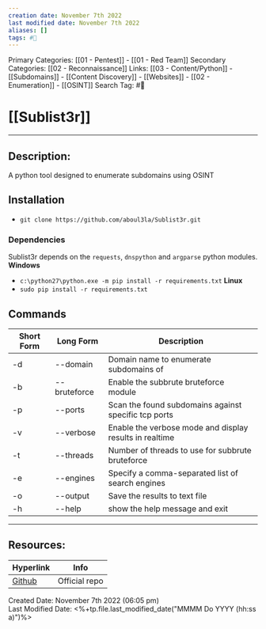 ```yaml
---
creation date: November 7th 2022
last modified date: November 7th 2022
aliases: []
tags: #🧰
---
```


Primary Categories: [[01 - Pentest]] - [[01 - Red Team]]
Secondary Categories:  [[02 - Reconnaissance]]
Links: [[03 - Content/Python]] - [[Subdomains]] - [[Content Discovery]] - [[Websites]] - [[02 - Enumeration]] - [[OSINT]]
Search Tag: #🧰  

# [[Sublist3r]]  
___

## Description:
A python tool designed to enumerate subdomains using OSINT

## Installation
- `git clone https://github.com/aboul3la/Sublist3r.git`
### Dependencies
Sublist3r depends on the `requests`, `dnspython` and `argparse` python modules.
**Windows**
- `c:\python27\python.exe -m pip install -r requirements.txt`
**Linux**
- `sudo pip install -r requirements.txt`


## Commands
Short Form    | Long Form     | Description
------------- | ------------- |-------------
-d            | --domain      | Domain name to enumerate subdomains of
-b            | --bruteforce  | Enable the subbrute bruteforce module
-p            | --ports       | Scan the found subdomains against specific tcp ports
-v            | --verbose     | Enable the verbose mode and display results in realtime
-t            | --threads     | Number of threads to use for subbrute bruteforce
-e            | --engines     | Specify a comma-separated list of search engines
-o            | --output      | Save the results to text file
-h            | --help        | show the help message and exit



___

## Resources:

| Hyperlink                                       | Info |
| ----------------------------------------------- | ---- |
| [Github](https://github.com/aboul3la/Sublist3r) | Official repo     |


Created Date: November 7th 2022 (06:05 pm)  
Last Modified Date: <%+tp.file.last_modified_date("MMMM Do YYYY (hh:ss a)")%>
